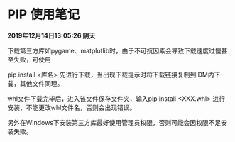 # PIP 使用笔记

**2019年12月14日13:05:26 阴天** 

下载第三方库如pygame、matplotlib时，由于不可抗因素会导致下载速度过慢甚至失败，可使用

pip install <库名> 先进行下载，当出现下载提示时将下载链接复制到IDM内下载，其他文件同理。



whl文件下载完毕后，进入该文件保存文件夹，输入pip install <XXX.whl> 进行安装，不能更改whl文件名，否则会出现错误。

另外在Windows下安装第三方库最好使用管理员权限，否则可能会因权限不足安装失败。

